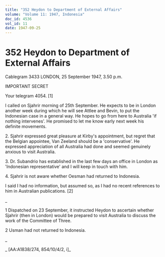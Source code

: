 ```yaml
---
title: "352 Heydon to Department of External Affairs"
volume: "Volume 11: 1947, Indonesia"
doc_id: 4536
vol_id: 11
date: 1947-09-25
---
```


# 352 Heydon to Department of External Affairs

Cablegram 3433 LONDON, 25 September 1947, 3.50 p.m.

IMPORTANT SECRET

Your telegram 4054. [1]

I called on Sjahrir morning of 25th September. He expects to be in London another week during which he will see Attlee and Bevin, to put the Indonesian case in a general way. He hopes to go from here to Australia 'if nothing intervenes'. He promised to let me know early next week his definite movements.

2\. Sjahrir expressed great pleasure at Kirby's appointment, but regret that the Belgian appointee, Van Zeeland should be a 'conservative'. He expressed appreciation of all Australia had done and seemed genuinely anxious to visit Australia.

3\. Dr. Subandrio has established in the last few days an office in London as 'Indonesian representative' and I will keep in touch with him.

4\. Sjahrir is not aware whether Oesman had returned to Indonesia.

I said I had no information, but assumed so, as I had no recent references to him in Australian publications. [2]

_

1 Dispatched on 23 September, it instructed Heydon to ascertain whether Sjahrir (then in London) would be prepared to visit Australia to discuss the work of the Committee of Three.

2 Usman had not returned to Indonesia.

_

_ [AA:A1838/274, 854/10/4/2, i]_
